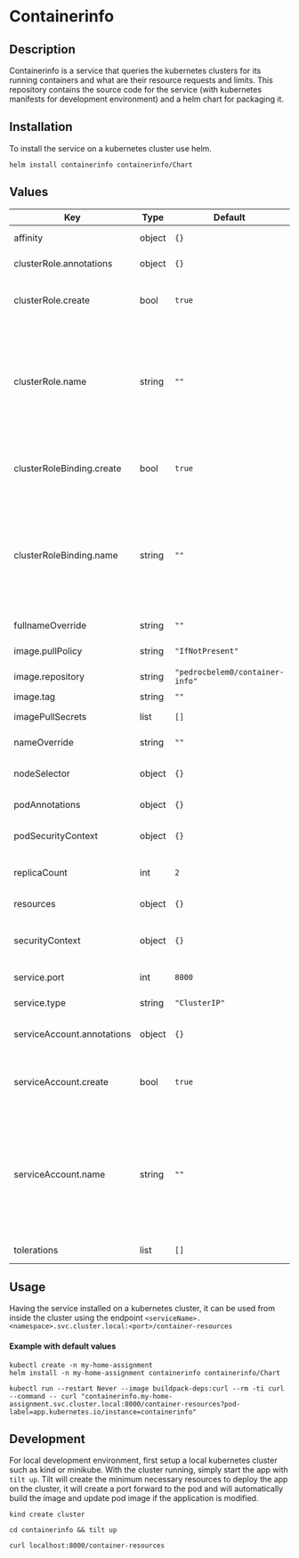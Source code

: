 # Containerinfo

## Description
Containerinfo is a service that queries the kubernetes clusters for its running containers and what are their resource requests and limits.
This repository contains the source code for the service (with kubernetes manifests for development environment) and a helm chart for packaging it.

## Installation
To install the service on a kubernetes cluster use helm.

```
helm install containerinfo containerinfo/Chart
```

## Values

| Key | Type | Default | Description |
|-----|------|---------|-------------|
| affinity | object | `{}` | Deployment affinity |
| clusterRole.annotations | object | `{}` | Cluster role annotations |
| clusterRole.create | bool | `true` | Whether a cluster role should be created |
| clusterRole.name | string | `""` | Name of cluster role. If empty and create = true a name is generated from the release name |
| clusterRoleBinding.create | bool | `true` | Whether a cluster role binding should be created  |
| clusterRoleBinding.name | string | `""` | Name of cluster role. If empty and create = true a name is generated from the release name |
| fullnameOverride | string | `""` | Override full name |
| image.pullPolicy | string | `"IfNotPresent"` | Image pull policy |
| image.repository | string | `"pedrocbelem0/container-info"` | Image repository |
| image.tag | string | `""` | Image tag |
| imagePullSecrets | list | `[]` |  Image pull secrets|
| nameOverride | string | `""` | Override name |
| nodeSelector | object | `{}` | Deployment node seletor |
| podAnnotations | object | `{}` | Annotations for pod |
| podSecurityContext | object | `{}` |  Pod security context |
| replicaCount | int | `2` | Number of deployment replicas |
| resources | object | `{}` | Container resources |
| securityContext | object | `{}` | Security context for pod template |
| service.port | int | `8000` | Service Port |
| service.type | string | `"ClusterIP"` | Type of deployment |
| serviceAccount.annotations | object | `{}` | Annotations for service account |
| serviceAccount.create | bool | `true` | Whether a service  account should be created |
| serviceAccount.name | string | `""` | Service account name. If empty and create = true a name is generated from the release name |
| tolerations | list | `[]` | Deployment tolerations |

## Usage
Having the service installed on a kubernetes cluster, it can be used from inside the cluster using the endpoint `<serviceName>.<namespace>.svc.cluster.local:<port>/container-resources`

#### Example with default values
```
kubectl create -n my-home-assignment
helm install -n my-home-assignment containerinfo containerinfo/Chart

kubectl run --restart Never --image buildpack-deps:curl --rm -ti curl --command -- curl "containerinfo.my-home-assignment.svc.cluster.local:8000/container-resources?pod-label=app.kubernetes.io/instance=containerinfo"
```

## Development
For local development environment, first setup a local kubernetes cluster such as kind or minikube.
With the cluster running, simply start the app with `tilt up`. Tilt will create the minimum necessary resources to deploy the app on the cluster, it will create a port forward to the pod and will automatically build the image and update pod image if the application is modified.

```
kind create cluster

cd containerinfo && tilt up

curl localhost:8000/container-resources
```


